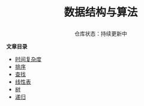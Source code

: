 #  <p align="center"> 数据结构与算法 </p>

<p align="center"> 仓库状态：持续更新中 </p>

</p>

**文章目录**
* [时间复杂度](https://github.com/MobileInterview/Algorithms/tree/main/sources/%E6%97%B6%E9%97%B4%E5%A4%8D%E6%9D%82%E5%BA%A6)
* [排序](https://github.com/MobileInterview/Algorithms/tree/main/sources/%E6%8E%92%E5%BA%8F)
* [查找](https://github.com/MobileInterview/Algorithms/tree/main/sources/%E6%9F%A5%E6%89%BE)
* [线性表](https://github.com/MobileInterview/Algorithms/tree/main/sources/%E7%BA%BF%E6%80%A7%E8%A1%A8)
* [树](https://github.com/MobileInterview/Algorithms/tree/main/sources/%E6%A0%91)
* [递归](https://github.com/MobileInterview/Algorithms/tree/main/sources/%E9%80%92%E5%BD%92)
